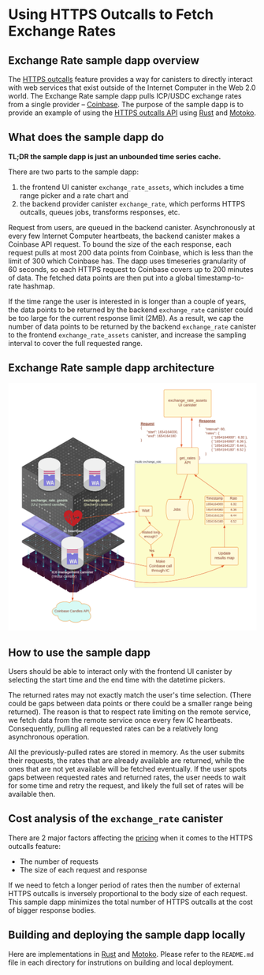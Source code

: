 # Using HTTPS Outcalls to Fetch Exchange Rates

## Exchange Rate sample dapp overview

The [HTTPS outcalls](/https-outcalls) feature provides a way for canisters to directly interact with web services that exist outside of the Internet Computer in the Web 2.0 world. The Exchange Rate sample dapp pulls ICP/USDC exchange rates from a single provider – [Coinbase](https://docs.cloud.coinbase.com/exchange/reference/exchangerestapi_getproductcandles). The purpose of the sample dapp is to provide an example of using  the [HTTPS outcalls API](/docs/current/references/ic-interface-spec#ic-http_request) using [Rust](https://github.com/dfinity/examples/tree/master/rust/exchange_rate) and [Motoko](https://github.com/dfinity/examples/tree/master/motoko/exchange_rate).

## What does the sample dapp do

**TL;DR the sample dapp is just an unbounded time series cache.**

There are two parts to the sample dapp:
1. the frontend UI canister `exchange_rate_assets`, which includes a time range picker and a rate chart and
2. the backend provider canister `exchange_rate`, which performs HTTPS outcalls, queues jobs, transforms responses, etc.

Request from users, are queued in the backend canister. Asynchronously at every few Internet Computer heartbeats, the backend canister
makes a Coinbase API request. To bound the size of the each response, each request pulls at most 200 data points from Coinbase, 
which is less than the limit of 300 which Coinbase has. The dapp uses timeseries granularity of 60 seconds, so each HTTPS request to
Coinbase covers up to 200 minutes of data. The fetched data points are then put into a global timestamp-to-rate hashmap.

If the time range the user is interested in is longer than a couple of years, the data points to be returned
by the backend `exchange_rate` canister could be too large for the current response limit (2MB).
As a result, we cap the number of data points to be returned by the backend `exchange_rate` canister to
the frontend `exchange_rate_assets` canister, and increase the sampling interval to cover the full requested range.

## Exchange Rate sample dapp architecture
![Architecture overview diagram of the Exchange Rate dapp](_attachments/exchange_rate_arch.png)

## How to use the sample dapp

Users should be able to interact only with the frontend UI canister by selecting the start time 
and the end time with the datetime pickers.

The returned rates may not exactly match the user's time selection. (There could be gaps between
data points or there could be a smaller range being returned). The reason is that to respect rate limiting
on the remote service, we fetch data from the remote service once every few IC heartbeats.
Consequently, pulling all requested rates can be a relatively long asynchronous operation. 

All the previously-pulled rates are stored in memory. As the user submits their requests, the rates that are
already available are returned, while the ones that are not yet available will be fetched eventually.
If the user spots gaps between requested rates and returned rates, the user needs to wait for some time and
retry the request, and likely the full set of rates will be available then.

## Cost analysis of the `exchange_rate` canister

There are 2 major factors affecting the [pricing](/docs/current/developer-docs/integrations/http_requests/http_requests-how-it-works#pricing) when it comes to the HTTPS outcalls feature:

* The number of requests 
* The size of each request and response

If we need to fetch a longer period of rates then the number of external HTTPS outcalls is inversely proportional to the body size of each request.
This sample dapp minimizes the total number of HTTPS outcalls at the cost of bigger response bodies. 

## Building and deploying the sample dapp locally
Here are implementations in [Rust](https://github.com/dfinity/examples/tree/master/rust/exchange_rate) and [Motoko](https://github.com/dfinity/examples/tree/master/motoko/exchange_rate). Please refer to the `README.md` file in each
directory for instrutions on building and local deployment.

